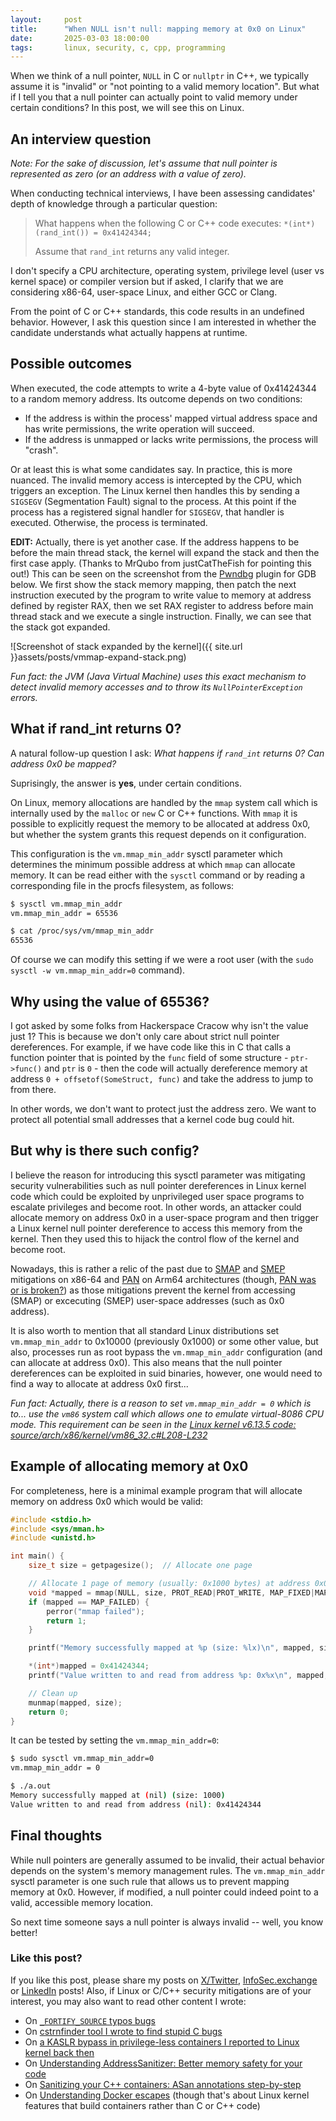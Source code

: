 ```yaml
---
layout:     post
title:      "When NULL isn't null: mapping memory at 0x0 on Linux"
date:       2025-03-03 18:00:00
tags:       linux, security, c, cpp, programming
---
```


When we think of a null pointer, `NULL` in C or `nullptr` in C++, we typically assume it is "invalid" or "not pointing to a valid memory location". But what if I tell you that a null pointer can actually point to valid memory under certain conditions? In this post, we will see this on Linux.

## An interview question

*Note: For the sake of discussion, let's assume that null pointer is represented as zero (or an address with a value of zero).*

When conducting technical interviews, I have been assessing candidates' depth of knowledge through a particular question:

> What happens when the following C or C++ code executes: `*(int*)(rand_int()) = 0x41424344;`
> 
> Assume that `rand_int` returns any valid integer.

I don't specify a CPU architecture, operating system, privilege level (user vs kernel space) or compiler version but if asked, I clarify that we are considering x86-64, user-space Linux, and either GCC or Clang.

From the point of C or C++ standards, this code results in an undefined behavior. However, I ask this question since I am interested in whether the candidate understands what actually happens at runtime.

## Possible outcomes

When executed, the code attempts to write a 4-byte value of 0x41424344 to a random memory address. Its outcome depends on two conditions:

* If the address is within the process' mapped virtual address space and has write permissions, the write operation will succeed.
* If the address is unmapped or lacks write permissions, the process will "crash".

Or at least this is what some candidates say. In practice, this is more nuanced. The invalid memory access is intercepted by the CPU, which triggers an exception. The Linux kernel then handles this by sending a `SIGSEGV` (Segmentation Fault) signal to the process. At this point if the process has a registered signal handler for `SIGSEGV`, that handler is executed. Otherwise, the process is terminated.

**EDIT:** Actually, there is yet another case. If the address happens to be before the main thread stack, the kernel will expand the stack and then the first case apply. (Thanks to MrQubo from justCatTheFish for pointing this out!) This can be seen on the screenshot from the [Pwndbg](https://github.com/pwndbg/pwndbg) plugin for GDB below. We first show the stack memory mapping, then patch the next instruction executed by the program to write value to memory at address defined by register RAX, then we set RAX register to address before main thread stack and we execute a single instruction. Finally, we can see that the stack got expanded.

![Screenshot of stack expanded by the kernel]({{ site.url }}assets/posts/vmmap-expand-stack.png)

*Fun fact: the JVM (Java Virtual Machine) uses this exact mechanism to detect invalid memory accesses and to throw its `NullPointerException` errors.*

## What if rand\_int returns 0?

A natural follow-up question I ask: *What happens if `rand_int` returns 0? Can address 0x0 be mapped?*

Suprisingly, the answer is **yes**, under certain conditions.

On Linux, memory allocations are handled by the `mmap` system call which is internally used by the `malloc` or `new` C or C++ functions. With `mmap` it is possible to explicitly request the memory to be allocated at address 0x0, but whether the system grants this request depends on it configuration.

This configuration is the `vm.mmap_min_addr` sysctl parameter which determines the minimum possible address at which `mmap` can allocate memory. It can be read either with the `sysctl` command or by reading a corresponding file in the procfs filesystem, as follows:

```bash
$ sysctl vm.mmap_min_addr
vm.mmap_min_addr = 65536

$ cat /proc/sys/vm/mmap_min_addr
65536
```

Of course we can modify this setting if we were a root user (with the `sudo sysctl -w vm.mmap_min_addr=0` command).

## Why using the value of 65536?

I got asked by some folks from Hackerspace Cracow why isn't the value just 1? This is because we don't only care about strict null pointer dereferences. For example, if we have code like this in C that calls a function pointer that is pointed by the `func` field of some structure - `ptr->func()` and `ptr` is `0` - then the code will actually dereference memory at address `0 + offsetof(SomeStruct, func)` and take the address to jump to from there.

In other words, we don't want to protect just the address zero. We want to protect all potential small addresses that a kernel code bug could hit.

## But why is there such config?

I believe the reason for introducing this sysctl parameter was mitigating security vulnerabilities such as null pointer dereferences in Linux kernel code which could be exploited by unprivileged user space programs to escalate privileges and become root. In other words, an attacker could allocate memory on address 0x0 in a user-space program and then trigger a Linux kernel null pointer dereference to access this memory from the kernel. Then they used this to hijack the control flow of the kernel and become root.

Nowadays, this is rather a relic of the past due to [SMAP](https://en.wikipedia.org/wiki/Supervisor_Mode_Access_Prevention) and [SMEP](https://en.wikipedia.org/wiki/Control_register#SMEP) mitigations on x86-64 and [PAN](https://en.wikipedia.org/wiki/AArch64#:~:text=A%20new%20Privileged%20Access%20Never%20(PAN)%20state%20bit%20provides%20control%20that%20prevents%20privileged%20access%20to%20user%20data%20unless%20explicitly%20enabled.) on Arm64 architectures (though, [PAN was or is broken?](https://blog.siguza.net/PAN/)) as those mitigations prevent the kernel from accessing (SMAP) or excecuting (SMEP) user-space addresses (such as 0x0 address).

It is also worth to mention that all standard Linux distributions set `vm.mmap_min_addr` to 0x10000 (previously 0x1000) or some other value, but also, processes run as root bypass the `vm.mmap_min_addr` configuration (and can allocate at address 0x0). This also means that the null pointer dereferences can be exploited in suid binaries, however, one would need to find a way to allocate at address 0x0 first...

*Fun fact: Actually, there is a reason to set `vm.mmap_min_addr = 0` which is to... use the `vm86` system call which allows one to emulate virtual-8086 CPU mode. This requirement can be seen in the [Linux kernel v6.13.5 code: source/arch/x86/kernel/vm86_32.c#L208-L232](https://elixir.bootlin.com/linux/v6.13.5/source/arch/x86/kernel/vm86_32.c#L208-L232)*

## Example of allocating memory at 0x0

For completeness, here is a minimal example program that will allocate memory on address 0x0 which would be valid:

```c
#include <stdio.h>
#include <sys/mman.h>
#include <unistd.h>

int main() {
    size_t size = getpagesize();  // Allocate one page

    // Allocate 1 page of memory (usually: 0x1000 bytes) at address 0x0
    void *mapped = mmap(NULL, size, PROT_READ|PROT_WRITE, MAP_FIXED|MAP_ANONYMOUS|MAP_PRIVATE, -1, 0);
    if (mapped == MAP_FAILED) {
        perror("mmap failed");
        return 1;
    }

    printf("Memory successfully mapped at %p (size: %lx)\n", mapped, size);

    *(int*)mapped = 0x41424344;
    printf("Value written to and read from address %p: 0x%x\n", mapped, *(int*)mapped);

    // Clean up
    munmap(mapped, size);
    return 0;
}
```

It can be tested by setting the `vm.mmap_min_addr=0`:

```bash
$ sudo sysctl vm.mmap_min_addr=0
vm.mmap_min_addr = 0

$ ./a.out
Memory successfully mapped at (nil) (size: 1000)
Value written to and read from address (nil): 0x41424344
```

## Final thoughts

While null pointers are generally assumed to be invalid, their actual behavior depends on the system's memory management rules. 
The `vm.mmap_min_addr` sysctl parameter is one such rule that allows us to prevent mapping memory at 0x0. 
However, if modified, a null pointer could indeed point to a valid, accessible memory location.

So next time someone says a null pointer is always invalid -- well, you know better!

### Like this post?

If you like this post, please share my posts on [X/Twitter](https://x.com/disconnect3d_pl/status/1896662642267488621), [InfoSec.exchange](https://infosec.exchange/@disconnect3d/114100443532352547) or [LinkedIn](https://www.linkedin.com/posts/dominik-czarnota_i-wrote-a-blog-post-about-null-pointers-activity-7302433908619382786-OoCn) posts! Also, if Linux or C/C++ security mitigations are of your interest, you may also want to read other content I wrote:
* On [`_FORTIFY_SOURCE` typos bugs](https://blog.trailofbits.com/2023/04/20/typos-that-omit-security-features-and-how-to-test-for-them/)
* On [cstrnfinder tool I wrote to find stupid C bugs](http://github.com/disconnect3d/cstrnfinder)
* On [a KASLR bypass in privilege-less containers I reported to Linux kernel back then](https://blog.trailofbits.com/2024/03/08/out-of-the-kernel-into-the-tokens/#:~:text=of%20expected%20algorithms.-,KASLR%20bypass%20in%20privilege%2Dless%20containers,-Next%20is%20a)
* On [Understanding AddressSanitizer: Better memory safety for your code](https://blog.trailofbits.com/2024/05/16/understanding-addresssanitizer-better-memory-safety-for-your-code/)
* On [Sanitizing your C++ containers: ASan annotations step-by-step](https://blog.trailofbits.com/2024/09/10/sanitize-your-c-containers-asan-annotations-step-by-step/)
* On [Understanding Docker escapes](https://blog.trailofbits.com/2019/07/19/understanding-docker-container-escapes/) (though that's about Linux kernel features that build containers rather than C or C++ code)


